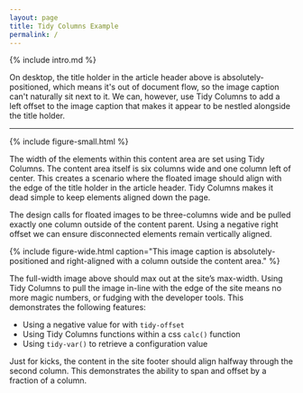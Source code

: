 ```yaml
---
layout: page
title: Tidy Columns Example
permalink: /
---
```


{% include intro.md %}

On desktop, the title holder in the article header above is absolutely-positioned, which means it's out of document flow, so the image caption can't naturally sit next to it. We can, however, use Tidy Columns to add a left offset to the image caption that makes it appear to be nestled alongside the title holder.

---

{% include figure-small.html %}

The width of the elements within this content area are set using Tidy Columns. The content area itself is six columns wide and one column left of center. This creates a scenario where the floated image should align with the edge of the title holder in the article header. Tidy Columns makes it dead simple to keep elements aligned down the page.

The design calls for floated images to be three-columns wide and be pulled exactly one column outside of the content parent. Using a negative right offset we can ensure disconnected elements remain vertically aligned.

{% include figure-wide.html caption="This image caption is absolutely-positioned and right-aligned with a column outside the content area." %}

The full-width image above should max out at the site’s max-width. Using Tidy Columns to pull the image in-line with the edge of the site means no more magic numbers, or fudging with the developer tools. This demonstrates the following features:

- Using a negative value for with `tidy-offset`
- Using Tidy Columns functions within a css `calc()` function
- Using `tidy-var()` to retrieve a configuration value

Just for kicks, the content in the site footer should align halfway through the second column. This demonstrates the ability to span and offset by a fraction of a column.
